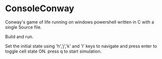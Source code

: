 # ConsoleConway
Conway's game of life running on windows powershell written in C with a single Source file.

Build and run.

Set the initial state using 'h','j','k' and 'l' keys to navigate and press enter to toggle cell state ON.
press q to start simulation.
